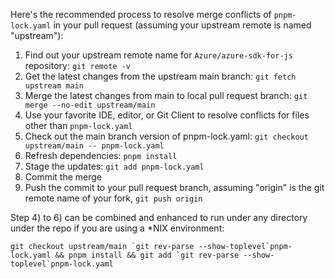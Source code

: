 Here's the recommended process to resolve merge conflicts of `pnpm-lock.yaml` in your pull request (assuming your upstream remote is named "upstream"):

1. Find out your upstream remote name for `Azure/azure-sdk-for-js` repository: `git remote -v`
2. Get the latest changes from the upstream main branch: `git fetch upstream main`
3. Merge the latest changes from main to local pull request branch: `git merge --no-edit upstream/main`
4. Use your favorite IDE, editor, or Git Client to resolve conflicts for files other than `pnpm-lock.yaml`
5. Check out the main branch version of pnpm-lock.yaml: `git checkout upstream/main -- pnpm-lock.yaml`
6. Refresh dependencies: `pnpm install`
7. Stage the updates: `git add pnpm-lock.yaml`
8. Commit the merge
9. Push the commit to your pull request branch, assuming "origin" is the git remote name of your fork, `git push origin`

Step 4) to 6) can be combined and enhanced to run under any directory under the repo if you are using a \*NIX environment:

```shell
git checkout upstream/main `git rev-parse --show-toplevel`pnpm-lock.yaml && pnpm install && git add `git rev-parse --show-toplevel`pnpm-lock.yaml
```
